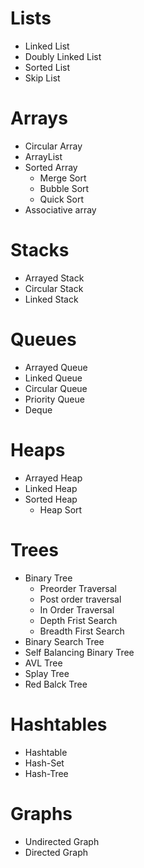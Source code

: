 # Lists
  * Linked List
  * Doubly Linked List
  * Sorted List
  * Skip List
  
# Arrays
  * Circular Array
  * ArrayList
  * Sorted Array
      * Merge Sort 
      * Bubble Sort
      * Quick Sort
  * Associative array
  
# Stacks
  * Arrayed Stack
  * Circular Stack
  * Linked Stack
  
# Queues
  * Arrayed Queue
  * Linked Queue
  * Circular Queue
  * Priority Queue
  * Deque
  
# Heaps
  * Arrayed Heap
  * Linked Heap
  * Sorted Heap
      * Heap Sort
  
# Trees 
  * Binary Tree
     * Preorder Traversal
     * Post order traversal
     * In Order Traversal
     * Depth Frist Search
     * Breadth First Search
  * Binary Search Tree
  * Self Balancing Binary Tree
  * AVL Tree
  * Splay Tree
  * Red Balck Tree
  
# Hashtables
  * Hashtable
  * Hash-Set
  * Hash-Tree
  
# Graphs
  * Undirected Graph
  * Directed Graph


